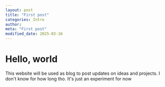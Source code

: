```yaml
---
layout: post
title: "First post"
categories: Intro
author:
meta: "First post"
modified_date: 2025-03-16
---
```


# Hello, world

This website will be used as blog to post updates on ideas and projects.
I don't know for how long tho. It's just an experiment for now
